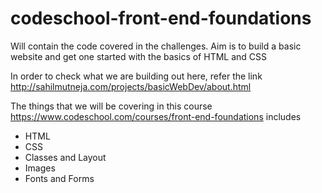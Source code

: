 # codeschool-front-end-foundations
Will contain the code covered in the challenges. Aim is to build a basic website and get one started with the basics 
of HTML and CSS

In order to check what we are building out here, refer the link http://sahilmutneja.com/projects/basicWebDev/about.html

The things that we will be covering in this course https://www.codeschool.com/courses/front-end-foundations includes 

* HTML
* CSS
* Classes and Layout
* Images
* Fonts and Forms
